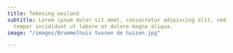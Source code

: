 ```yaml
---
title: Tekening weiland
subtitle: Lorem ipsum dolor sit amet, consectetur adipiscing elit, sed do eiusmod
  tempor incididunt ut labore et dolore magna aliqua.
image: "/images/Brummelhuis tussen de huizen.jpg"

---
```

